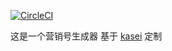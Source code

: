 [![CircleCI](https://circleci.com/gh/microlong666/yingxiaohao_creator/tree/master.svg?style=svg)](https://circleci.com/gh/microlong666/yingxiaohao_creator/tree/master)

这是一个营销号生成器
基于 [kasei](https://codepen.io/kasei-dis) 定制
